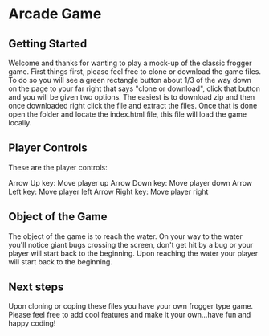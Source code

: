 Arcade Game
===============================
## Getting Started

Welcome and thanks for wanting to play a mock-up of the classic frogger game. First things first, please feel free to clone or download the game files. To do so you will see a green rectangle button about 1/3 of the way down on the page to your far right that says "clone or download", click that button and you will be given two options. The easiest is to download zip and then once downloaded right click the file and extract the files. Once that is done open the folder and locate the index.html file, this file will load the game locally.

## Player Controls 

These are the player controls:

Arrow Up key: Move player up
Arrow Down key: Move player down
Arrow Left key: Move player left
Arrow Right key: Move player right

## Object of the Game

The object of the game is to reach the water. On your way to the water you'll notice giant bugs crossing the screen,
don't get hit by a bug or your player will start back to the beginning. Upon reaching the water your player will start back to the beginning.

## Next steps

Upon cloning or coping these files you have your own frogger type game. Please feel free to add cool features and make it your own...have fun and happy coding!